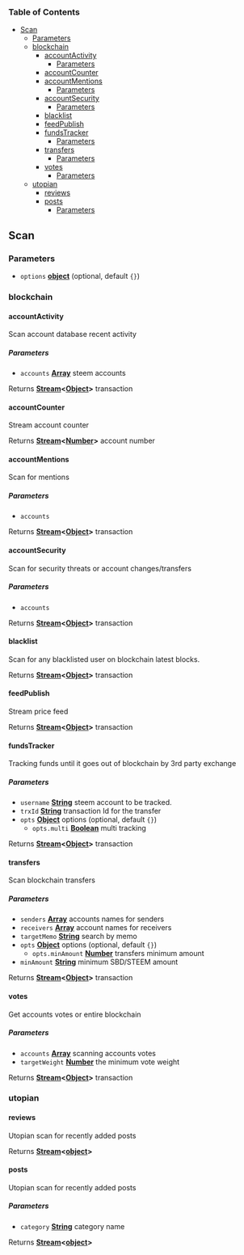 <!-- Generated by documentation.js. Update this documentation by updating the source code. -->

### Table of Contents

-   [Scan][1]
    -   [Parameters][2]
    -   [blockchain][3]
        -   [accountActivity][4]
            -   [Parameters][5]
        -   [accountCounter][6]
        -   [accountMentions][7]
            -   [Parameters][8]
        -   [accountSecurity][9]
            -   [Parameters][10]
        -   [blacklist][11]
        -   [feedPublish][12]
        -   [fundsTracker][13]
            -   [Parameters][14]
        -   [transfers][15]
            -   [Parameters][16]
        -   [votes][17]
            -   [Parameters][18]
    -   [utopian][19]
        -   [reviews][20]
        -   [posts][21]
            -   [Parameters][22]

## Scan

### Parameters

-   `options` **[object][23]**  (optional, default `{}`)

### blockchain

#### accountActivity

Scan account database recent activity

##### Parameters

-   `accounts` **[Array][24]** steem accounts

Returns **[Stream][25]&lt;[Object][23]>** transaction

#### accountCounter

Stream account counter

Returns **[Stream][25]&lt;[Number][26]>** account number

#### accountMentions

Scan for mentions

##### Parameters

-   `accounts`  

Returns **[Stream][25]&lt;[Object][23]>** transaction

#### accountSecurity

Scan for security threats or account changes/transfers

##### Parameters

-   `accounts`  

Returns **[Stream][25]&lt;[Object][23]>** transaction

#### blacklist

Scan for any blacklisted user on blockchain latest blocks.

Returns **[Stream][25]&lt;[Object][23]>** transaction

#### feedPublish

Stream price feed

Returns **[Stream][25]&lt;[Object][23]>** transaction

#### fundsTracker

Tracking funds until it goes out of blockchain by 3rd party exchange

##### Parameters

-   `username` **[String][27]** steem account to be tracked.
-   `trxId` **[String][27]** transaction Id for the transfer
-   `opts` **[Object][23]** options (optional, default `{}`)
    -   `opts.multi` **[Boolean][28]** multi tracking

Returns **[Stream][25]&lt;[Object][23]>** transaction

#### transfers

Scan blockchain transfers

##### Parameters

-   `senders` **[Array][24]** accounts names for senders
-   `receivers` **[Array][24]** account names for receivers
-   `targetMemo` **[String][27]** search by memo
-   `opts` **[Object][23]** options (optional, default `{}`)
    -   `opts.minAmount` **[Number][26]** transfers minimum amount
-   `minAmount` **[String][27]** minimum SBD/STEEM amount

Returns **[Stream][25]&lt;[Object][23]>** transaction

#### votes

Get accounts votes or entire blockchain

##### Parameters

-   `accounts` **[Array][24]** scanning accounts votes
-   `targetWeight` **[Number][26]** the minimum vote weight

Returns **[Stream][25]&lt;[Object][23]>** transaction

### utopian

#### reviews

Utopian scan for recently added posts

Returns **[Stream][25]&lt;[object][23]>** 

#### posts

Utopian scan for recently added posts

##### Parameters

-   `category` **[String][27]** category name

Returns **[Stream][25]&lt;[object][23]>** 

[1]: #scan

[2]: #parameters

[3]: #blockchain

[4]: #accountactivity

[5]: #parameters-1

[6]: #accountcounter

[7]: #accountmentions

[8]: #parameters-2

[9]: #accountsecurity

[10]: #parameters-3

[11]: #blacklist

[12]: #feedpublish

[13]: #fundstracker

[14]: #parameters-4

[15]: #transfers

[16]: #parameters-5

[17]: #votes

[18]: #parameters-6

[19]: #utopian

[20]: #reviews

[21]: #posts

[22]: #parameters-7

[23]: https://developer.mozilla.org/docs/Web/JavaScript/Reference/Global_Objects/Object

[24]: https://developer.mozilla.org/docs/Web/JavaScript/Reference/Global_Objects/Array

[25]: https://nodejs.org/api/stream.html

[26]: https://developer.mozilla.org/docs/Web/JavaScript/Reference/Global_Objects/Number

[27]: https://developer.mozilla.org/docs/Web/JavaScript/Reference/Global_Objects/String

[28]: https://developer.mozilla.org/docs/Web/JavaScript/Reference/Global_Objects/Boolean
